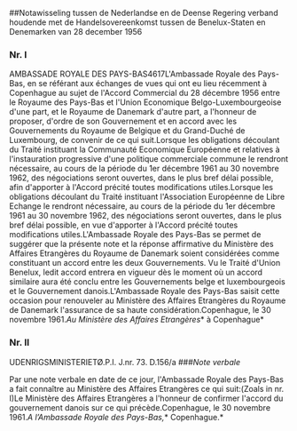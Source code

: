 <meta http-equiv='Content-Type' content='text/html; charset=utf-8' />

##Notawisseling tussen de Nederlandse en de Deense Regering verband houdende met de Handelsovereenkomst tussen de Benelux-Staten en Denemarken van 28 december 1956

### Nr.  I  

AMBASSADE ROYALE DES PAYS-BAS4617L'Ambassade Royale des Pays-Bas, en se référant aux échanges de vues qui ont eu lieu récemment à Copenhague au sujet de l'Accord Commercial du 28 décembre 1956 entre le Royaume des Pays-Bas et l'Union Economique Belgo-Luxembourgeoise d'une part, et le Royaume de Danemark d'autre part, a l'honneur de proposer, d'ordre de son Gouvernement et en accord avec les Gouvernements du Royaume de Belgique et du Grand-Duché de Luxembourg, de convenir de ce qui suit.Lorsque les obligations découlant du Traité instituant la Communauté Economique Européenne et relatives à l'instauration progressive d'une politique commerciale commune le rendront nécessaire, au cours de la période du 1er décembre 1961 au 30 novembre 1962, des négociations seront ouvertes, dans le plus bref délai possible, afin d'apporter à l'Accord précité toutes modifications utiles.Lorsque les obligations découlant du Traité instituant l'Association Européenne de Libre Echange le rendront nécessaire, au cours de la période du 1er décembre 1961 au 30 novembre 1962, des négociations seront ouvertes, dans le plus bref délai possible, en vue d'apporter à l'Accord précité toutes modifications utiles.L'Ambassade Royale des Pays-Bas se permet de suggérer que la présente note et la réponse affirmative du Ministère des Affaires Etrangères du Royaume de Danemark soient considérées comme constituant un accord entre les deux Gouvernements. Vu le Traité d'Union Benelux, ledit accord entrera en vigueur dès le moment où un accord similaire aura été conclu entre les Gouvernements belge et luxembourgeois et le Gouvernement danois.L'Ambassade Royale des Pays-Bas saisit cette occasion pour renouveler au Ministère des Affaires Etrangères du Royaume de Danemark l'assurance de sa haute considération.Copenhague, le 30 novembre 1961.*Au Ministère des Affaires Etrangères** à Copenhague*

### Nr.  II  

UDENRIGSMINISTERIETØ.P.I. J.nr. 73. D.156/a
###*Note verbale* 

Par une note verbale en date de ce jour, l'Ambassade Royale des Pays-Bas a fait connaître au Ministère des Affaires Etrangères ce qui suit:(Zoals in nr. I)Le Ministère des Affaires Etrangères a l'honneur de confirmer l'accord du gouvernement danois sur ce qui précède.Copenhague, le 30 novembre 1961.*A l’Ambassade Royale des Pays-Bas,** Copenhague.*

